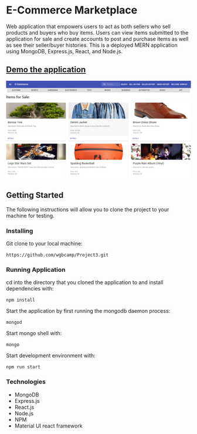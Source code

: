 # E-Commerce Marketplace

Web application that empowers users to act as both sellers who sell products and buyers who buy items. Users can view items submitted to the application for sale and create accounts to post and purchase items as well as see their seller/buyer histories. This is a deployed MERN application using MongoDB, Express.js, React, and Node.js. 

## [Demo the application](https://powerful-fortress-23349.herokuapp.com/)


![Project image](/client/public/projectimage.png)

## Getting Started
The following instructions will allow you to clone the project to your machine for testing.

### Installing 

Git clone to your local machine:

```
https://github.com/wgbcamp/Project3.git
```

### Running Application

cd into the directory that you cloned the application to and install dependencies with:

```
npm install
```

Start the application by first running the mongodb daemon process:

```
mongod
```

Start mongo shell with:

```
mongo
```

Start development environment with:

```
npm run start
```

### Technologies 

* MongoDB
* Express.js
* React.js
* Node.js
* NPM
* Material UI react framework


